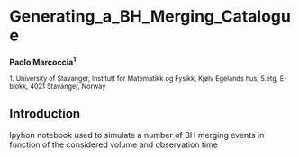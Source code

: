 # Generating_a_BH_Merging_Catalogue
**Paolo Marcoccia<sup>1</sup>**

<sub>1. University of Stavanger, Institutt for Matematikk og Fysikk, Kjølv Egelands hus, 5.etg, E-blokk, 4021 Stavanger, Norway </sub> 
## Introduction ##

Ipyhon notebook used to simulate a number of BH merging events in function of the considered volume and observation time
